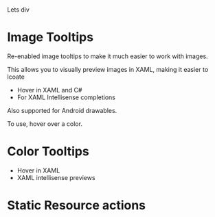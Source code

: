#

Lets div

# Image Tooltips

 Re-enabled image tooltips to make it much easier to work with images.

 This allows you to visually preview images in XAML, making it easier to lcoate

 * Hover in XAML and C#
 * For XAML Intellisense completions

 Also supported for Android drawables.

 To use, hover over a color.

# Color Tooltips



 * Hover in XAML
 * XAML intellisense previews

# Static Resource actions
